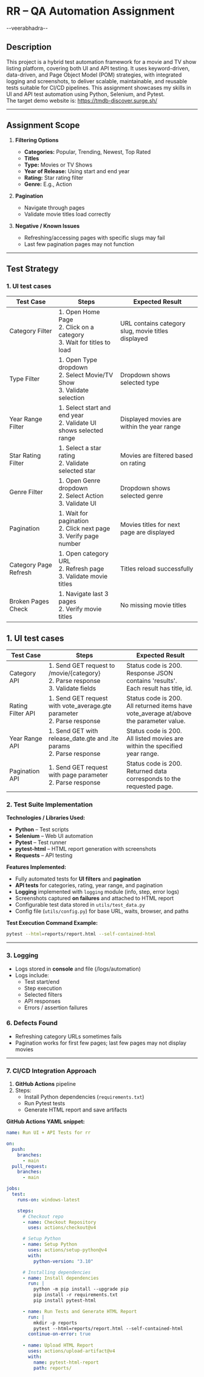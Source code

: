 # RR – QA Automation Assignment
--veerabhadra--

## **Description**
This project is a hybrid test automation framework for a movie and TV show listing platform, covering both UI and API testing. It uses keyword-driven, data-driven, and Page Object Model (POM) strategies, with integrated logging and screenshots, to deliver scalable, maintainable, and reusable tests suitable for CI/CD pipelines.
This assignment showcases my skills in UI and API test automation using Python, Selenium, and Pytest.  
The target demo website is: https://tmdb-discover.surge.sh/

---

## **Assignment Scope**

1. **Filtering Options**
   - **Categories:** Popular, Trending, Newest, Top Rated  
   - **Titles**  
   - **Type:** Movies or TV Shows  
   - **Year of Release:** Using start and end year  
   - **Rating:** Star rating filter  
   - **Genre:** E.g., Action  

2. **Pagination**
   - Navigate through pages  
   - Validate movie titles load correctly  

3. **Negative / Known Issues**
   - Refreshing/accessing pages with specific slugs may fail  
   - Last few pagination pages may not function  

---

## **Test Strategy**

### **1. UI test cases**

| Test Case | Steps | Expected Result |
|-----------|-------|----------------|
| Category Filter | 1. Open Home Page <br> 2. Click on a category <br> 3. Wait for titles to load | URL contains category slug, movie titles displayed |
| Type Filter | 1. Open Type dropdown <br> 2. Select Movie/TV Show <br> 3. Validate selection | Dropdown shows selected type |
| Year Range Filter | 1. Select start and end year <br> 2. Validate UI shows selected range | Displayed movies are within the year range |
| Star Rating Filter | 1. Select a star rating <br> 2. Validate selected star | Movies are filtered based on rating |
| Genre Filter | 1. Open Genre dropdown <br> 2. Select Action <br> 3. Validate UI | Dropdown shows selected genre |
| Pagination | 1. Wait for pagination <br> 2. Click next page <br> 3. Verify page number | Movies titles for next page are displayed |
| Category Page Refresh | 1. Open category URL <br> 2. Refresh page <br> 3. Validate movie titles | Titles reload successfully |
| Broken Pages Check | 1. Navigate last 3 pages <br> 2. Verify movie titles | No missing movie titles |

## **1. UI test cases**

| Test Case | Steps | Expected Result |
|-----------|-------|----------------|
| Category API  | 1. Send GET request to /movie/{category}<br>2. Parse response<br>3. Validate fields  | Status code is 200.<br>Response JSON contains 'results'.<br>Each result has title, id. |
| Rating Filter API  | 1. Send GET request with vote_average.gte parameter<br>2. Parse response  | Status code is 200.<br>All returned items have vote_average at/above the parameter value.|
| Year Range API  | 1. Send GET with release_date.gte and .lte params<br>2. Parse response  | Status code is 200.<br>All listed movies are within the specified year range.|
| Pagination API | 1. Send GET request with page parameter<br>2. Parse response  | Status code is 200.<br>Returned data corresponds to the requested page.|


### **2. Test Suite Implementation**

**Technologies / Libraries Used:**
- **Python** – Test scripts  
- **Selenium** – Web UI automation  
- **Pytest** – Test runner  
- **pytest-html** – HTML report generation with screenshots  
- **Requests** – API testing  

**Features Implemented:**
- Fully automated tests for **UI filters** and **pagination**  
- **API tests** for categories, rating, year range, and pagination  
- **Logging** implemented with `logging` module (info, step, error logs)  
- Screenshots captured **on failures** and attached to HTML report  
- Configurable test data stored in `utils/test_data.py`  
- Config file (`utils/config.py`) for base URL, waits, browser, and paths  

**Test Execution Command Example:**
```bash
pytest --html=reports/report.html --self-contained-html
```

---

### **3. Logging**

- Logs stored in **console** and file (/logs/automation)  
- Logs include:
  - Test start/end  
  - Step execution  
  - Selected filters  
  - API responses  
  - Errors / assertion failures  


### **6. Defects Found**
- Refreshing category URLs sometimes fails  
- Pagination works for first few pages; last few pages may not display movies  

---

### **7. CI/CD Integration Approach**

1. **GitHub Actions** pipeline  
2. Steps:
   - Install Python dependencies (`requirements.txt`)  
   - Run Pytest tests  
   - Generate HTML report and save artifacts       

**GitHub Actions YAML snippet:**
```yaml
name: Run UI + API Tests for rr

on:
  push:
    branches:
      - main
  pull_request:
    branches:
      - main

jobs:
  test:
    runs-on: windows-latest

    steps:
      # Checkout repo
      - name: Checkout Repository
        uses: actions/checkout@v4

      # Setup Python
      - name: Setup Python
        uses: actions/setup-python@v4
        with:
          python-version: "3.10"

      # Installing dependencies
      - name: Install dependencies
        run: |
          python -m pip install --upgrade pip
          pip install -r requirements.txt
          pip install pytest-html

      - name: Run Tests and Generate HTML Report
        run: |
          mkdir -p reports
          pytest --html=reports/report.html --self-contained-html 
        continue-on-error: true
  
      - name: Upload HTML Report
        uses: actions/upload-artifact@v4
        with:
          name: pytest-html-report
          path: reports/

```





